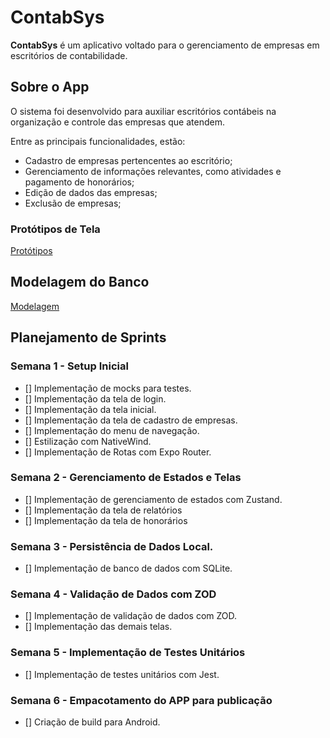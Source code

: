 # ContabSys

**ContabSys** é um aplicativo voltado para o gerenciamento de empresas em escritórios de contabilidade.

## Sobre o App

O sistema foi desenvolvido para auxiliar escritórios contábeis na organização e controle das empresas que atendem.  

Entre as principais funcionalidades, estão:

- Cadastro de empresas pertencentes ao escritório;
- Gerenciamento de informações relevantes, como atividades e pagamento de honorários;
- Edição de dados das empresas;
- Exclusão de empresas;

### Protótipos de Tela

[Protótipos](https://drive.google.com/drive/folders/1txyrpxVXlaUo191P_OgbSSXEpj_jyNT5)

## Modelagem do Banco

[Modelagem](https://drive.google.com/file/d/1UXguQqn7jMW3oDRZE4fc5qHFBx_E4eQy/view?usp=sharing)

## Planejamento de Sprints

### Semana 1 - Setup Inicial
- [] Implementação de mocks para testes.
- [] Implementação da tela de login.
- [] Implementação da tela inicial.
- [] Implementação da tela de cadastro de empresas. 
- [] Implementação do menu de navegação.
- [] Estilização com NativeWind.
- [] Implementação de Rotas com Expo Router.

### Semana 2 - Gerenciamento de Estados e Telas
- [] Implementação de gerenciamento de estados com Zustand.
- [] Implementação da tela de relatórios
- [] Implementação da tela de honorários

### Semana 3 - Persistência de Dados Local.
- [] Implementação de banco de dados com SQLite.

### Semana 4 - Validação de Dados com ZOD
- [] Implementação de validação de dados com ZOD.
- [] Implementação das demais telas.

### Semana 5 - Implementação de Testes Unitários
- [] Implementação de testes unitários com Jest.

### Semana 6 - Empacotamento do APP para publicação
- [] Criação de build para Android.